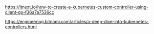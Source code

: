 https://itnext.io/how-to-create-a-kubernetes-custom-controller-using-client-go-f36a7a7536cc

https://engineering.bitnami.com/articles/a-deep-dive-into-kubernetes-controllers.html
